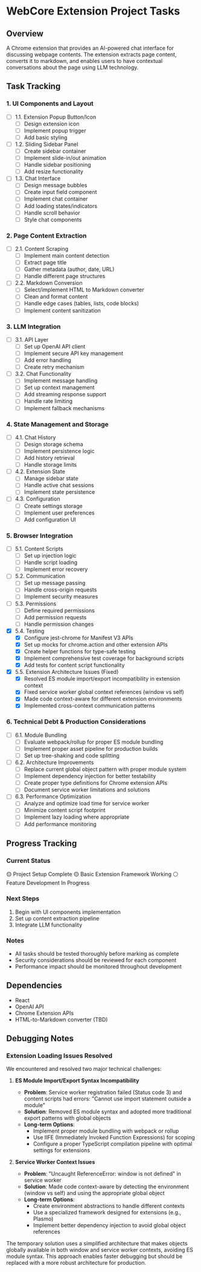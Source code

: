 # WebCore Extension Project Tasks

## Overview
A Chrome extension that provides an AI-powered chat interface for discussing webpage contents. The extension extracts page content, converts it to markdown, and enables users to have contextual conversations about the page using LLM technology.

## Task Tracking

### 1. UI Components and Layout
- [ ] 1.1. Extension Popup Button/Icon
  - [ ] Design extension icon
  - [ ] Implement popup trigger
  - [ ] Add basic styling

- [ ] 1.2. Sliding Sidebar Panel
  - [ ] Create sidebar container
  - [ ] Implement slide-in/out animation
  - [ ] Handle sidebar positioning
  - [ ] Add resize functionality

- [ ] 1.3. Chat Interface
  - [ ] Design message bubbles
  - [ ] Create input field component
  - [ ] Implement chat container
  - [ ] Add loading states/indicators
  - [ ] Handle scroll behavior
  - [ ] Style chat components

### 2. Page Content Extraction
- [ ] 2.1. Content Scraping
  - [ ] Implement main content detection
  - [ ] Extract page title
  - [ ] Gather metadata (author, date, URL)
  - [ ] Handle different page structures

- [ ] 2.2. Markdown Conversion
  - [ ] Select/implement HTML to Markdown converter
  - [ ] Clean and format content
  - [ ] Handle edge cases (tables, lists, code blocks)
  - [ ] Implement content sanitization

### 3. LLM Integration
- [ ] 3.1. API Layer
  - [ ] Set up OpenAI API client
  - [ ] Implement secure API key management
  - [ ] Add error handling
  - [ ] Create retry mechanism

- [ ] 3.2. Chat Functionality
  - [ ] Implement message handling
  - [ ] Set up context management
  - [ ] Add streaming response support
  - [ ] Handle rate limiting
  - [ ] Implement fallback mechanisms

### 4. State Management and Storage
- [ ] 4.1. Chat History
  - [ ] Design storage schema
  - [ ] Implement persistence logic
  - [ ] Add history retrieval
  - [ ] Handle storage limits

- [ ] 4.2. Extension State
  - [ ] Manage sidebar state
  - [ ] Handle active chat sessions
  - [ ] Implement state persistence

- [ ] 4.3. Configuration
  - [ ] Create settings storage
  - [ ] Implement user preferences
  - [ ] Add configuration UI

### 5. Browser Integration
- [ ] 5.1. Content Scripts
  - [ ] Set up injection logic
  - [ ] Handle script loading
  - [ ] Implement error recovery

- [ ] 5.2. Communication
  - [ ] Set up message passing
  - [ ] Handle cross-origin requests
  - [ ] Implement security measures

- [ ] 5.3. Permissions
  - [ ] Define required permissions
  - [ ] Add permission requests
  - [ ] Handle permission changes

- [x] 5.4. Testing
  - [x] Configure jest-chrome for Manifest V3 APIs
  - [x] Set up mocks for chrome.action and other extension APIs
  - [x] Create helper functions for type-safe testing
  - [x] Implement comprehensive test coverage for background scripts
  - [x] Add tests for content script functionality

- [x] 5.5. Extension Architecture Issues (Fixed)
  - [x] Resolved ES module import/export incompatibility in extension context
  - [x] Fixed service worker global context references (window vs self)
  - [x] Made code context-aware for different extension environments
  - [x] Implemented cross-context communication patterns

### 6. Technical Debt & Production Considerations

- [ ] 6.1. Module Bundling
  - [ ] Evaluate webpack/rollup for proper ES module bundling
  - [ ] Implement proper asset pipeline for production builds
  - [ ] Set up tree-shaking and code splitting

- [ ] 6.2. Architecture Improvements
  - [ ] Replace current global object pattern with proper module system
  - [ ] Implement dependency injection for better testability
  - [ ] Create proper type definitions for Chrome extension APIs
  - [ ] Document service worker limitations and solutions

- [ ] 6.3. Performance Optimization
  - [ ] Analyze and optimize load time for service worker
  - [ ] Minimize content script footprint
  - [ ] Implement lazy loading where appropriate
  - [ ] Add performance monitoring

## Progress Tracking

### Current Status
🟡 Project Setup Complete
🟡 Basic Extension Framework Working
⚪ Feature Development In Progress

### Next Steps
1. Begin with UI components implementation
2. Set up content extraction pipeline
3. Integrate LLM functionality

### Notes
- All tasks should be tested thoroughly before marking as complete
- Security considerations should be reviewed for each component
- Performance impact should be monitored throughout development

## Dependencies
- React
- OpenAI API
- Chrome Extension APIs
- HTML-to-Markdown converter (TBD)

## Debugging Notes

### Extension Loading Issues Resolved

We encountered and resolved two major technical challenges:

1. **ES Module Import/Export Syntax Incompatibility**
   - **Problem**: Service worker registration failed (Status code 3) and content scripts had errors: "Cannot use import statement outside a module"
   - **Solution**: Removed ES module syntax and adopted more traditional export patterns with global objects
   - **Long-term Options**: 
     - Implement proper module bundling with webpack or rollup
     - Use IIFE (Immediately Invoked Function Expressions) for scoping
     - Configure a proper TypeScript compilation pipeline with optimal settings for extensions

2. **Service Worker Context Issues**
   - **Problem**: "Uncaught ReferenceError: window is not defined" in service worker
   - **Solution**: Made code context-aware by detecting the environment (window vs self) and using the appropriate global object
   - **Long-term Options**:
     - Create environment abstractions to handle different contexts
     - Use a specialized framework designed for extensions (e.g., Plasmo)
     - Implement better dependency injection to avoid global object references

The temporary solution uses a simplified architecture that makes objects globally available in both window and service worker contexts, avoiding ES module syntax. This approach enables faster debugging but should be replaced with a more robust architecture for production. 